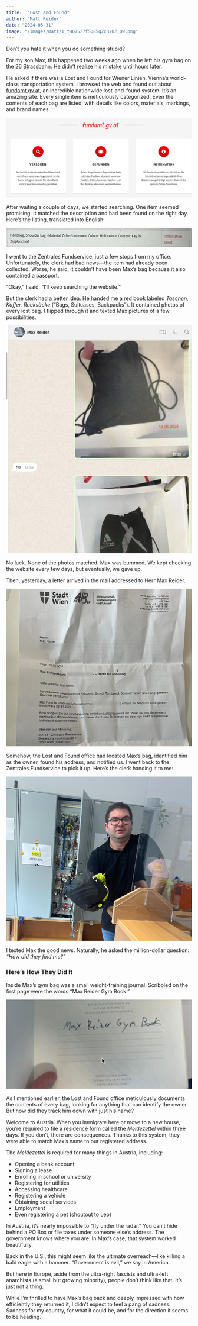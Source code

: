```yaml
---
title:  "Lost and Found"
author: "Matt Reider"
date: "2024-05-31"
image: "/images/matt/1_YHQ75Z7fSQ8Sq2cBYUZ_Qw.png"
---
```


Don’t you hate it when you do something stupid?

For my son Max, this happened two weeks ago when he left his gym bag on the 26 Strassbahn. He didn’t realize his mistake until hours later.

He asked if there was a Lost and Found for Wiener Linien, Vienna’s world-class transportation system. I browsed the web and found out about [fundamt.gv.at](https://www.fundamt.gv.at), an incredible nationwide lost-and-found system. It’s an amazing site. Every single item is meticulously categorized. Even the contents of each bag are listed, with details like colors, materials, markings, and brand names.

![funamt.gv.at](/images/matt/fundservice.png)

After waiting a couple of days, we started searching. One item seemed promising. It matched the description and had been found on the right day. Here’s the listing, translated into English:

![lost and found listing](/images/matt/listing.png)

I went to the Zentrales Fundservice, just a few stops from my office. Unfortunately, the clerk had bad news—the item had already been collected. Worse, he said, it couldn’t have been Max’s bag because it also contained a passport.

“Okay,” I said, “I’ll keep searching the website.”

But the clerk had a better idea. He handed me a red book labeled *Taschen, Koffer, Rucksäcke* (“Bags, Suitcases, Backpacks”). It contained photos of every lost bag. I flipped through it and texted Max pictures of a few possibilities.

![photos of lost bags](/images/matt/bags.png)

No luck. None of the photos matched. Max was bummed. We kept checking the website every few days, but eventually, we gave up.

Then, yesterday, a letter arrived in the mail addressed to Herr Max Reider.

![the letter with our info](/images/matt/lost-letter.png)

Somehow, the Lost and Found office had located Max’s bag, identified him as the owner, found his address, and notified us. I went back to the Zentrales Fundservice to pick it up. Here’s the clerk handing it to me:

![clerk handing me the bag](/images/matt/clerk2.png)

I texted Max the good news. Naturally, he asked the million-dollar question: *“How did they find me?”*

### Here’s How They Did It

Inside Max’s gym bag was a small weight-training journal. Scribbled on the first page were the words “Max Reider Gym Book.”

![max's book](/images/matt/maxbook.png)

As I mentioned earlier, the Lost and Found office meticulously documents the contents of every bag, looking for anything that can identify the owner. But how did they track him down with just his name?

Welcome to Austria. When you immigrate here or move to a new house, you’re required to file a residence form called the *Meldezettel* within three days. If you don’t, there are consequences. Thanks to this system, they were able to match Max’s name to our registered address.

The *Meldezettel* is required for many things in Austria, including:

- Opening a bank account  
- Signing a lease  
- Enrolling in school or university  
- Registering for utilities  
- Accessing healthcare  
- Registering a vehicle  
- Obtaining social services  
- Employment  
- Even registering a pet (shoutout to Leo)

In Austria, it’s nearly impossible to “fly under the radar.” You can’t hide behind a PO Box or file taxes under someone else’s address. The government knows where you are. In Max’s case, that system worked beautifully.

Back in the U.S., this might seem like the ultimate overreach—like killing a bald eagle with a hammer. “Government is evil,” we say in America.

But here in Europe, aside from the ultra-right fascists and ultra-left anarchists (a small but growing minority), people don’t think like that. It’s just not a thing.

While I’m thrilled to have Max’s bag back and deeply impressed with how efficiently they returned it, I didn’t expect to feel a pang of sadness. Sadness for my country, for what it could be, and for the direction it seems to be heading.
